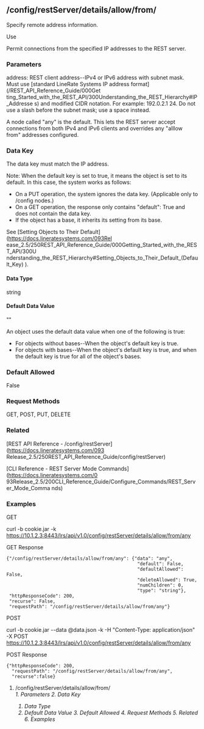 ## /config/restServer/details/allow/from/<address>

Specify remote address information.

Use

Permit connections from the specified IP addresses to the REST server.

### Parameters

address: REST client address--IPv4 or IPv6 address with subnet mask. Must use
[standard LineRate Systems IP address format](/REST_API_Reference_Guide/000Get
ting_Started_with_the_REST_API/300Understanding_the_REST_Hierarchy#IP_Addresse
s) and modified CIDR notation. For example: 192.0.2.1 24. Do not use a slash
before the subnet mask; use a space instead.

A node called "any" is the default. This lets the REST server accept
connections from both IPv4 and IPv6 clients and overrides any "alllow from"
addresses configured.

### Data Key

The data key must match the IP address.

Note: When the default key is set to true, it means the object is set to its
default. In this case, the system works as follows:

  * On a PUT operation, the system ignores the data key. (Applicable only to /config nodes.)
  * On a GET operation, the response only contains "default": True and does not contain the data key.
  * If the object has a base, it inherits its setting from its base.

See [Setting Objects to Their Default](https://docs.lineratesystems.com/093Rel
ease_2.5/250REST_API_Reference_Guide/000Getting_Started_with_the_REST_API/300U
nderstanding_the_REST_Hierarchy#Setting_Objects_to_Their_Default_(Default_Key)
).

#### Data Type

string

#### Default Data Value

""

An object uses the default data value when one of the following is true:

  * For objects without bases--When the object's default key is true.
  * For objects with bases--When the object's default key is true, and when the default key is true for all of the object's bases.

### Default Allowed

False

### Request Methods

GET, POST, PUT, DELETE

### Related

[REST API Reference - /config/restServer](https://docs.lineratesystems.com/093
Release_2.5/250REST_API_Reference_Guide/config/restServer)

[CLI Reference - REST Server Mode Commands](https://docs.lineratesystems.com/0
93Release_2.5/200CLI_Reference_Guide/Configure_Commands/REST_Server_Mode_Comma
nds)

### Examples

GET

curl -b cookie.jar -k
https://10.1.2.3:8443/lrs/api/v1.0/config/restServer/details/allow/from/any

GET Response

    
    {"/config/restServer/details/allow/from/any": {"data": "any",
                                                    "default": False,
                                                    "defaultAllowed": False,
                                                    "deleteAllowed": True,
                                                    "numChildren": 0,
                                                    "type": "string"},
     "httpResponseCode": 200,
     "recurse": False,
     "requestPath": "/config/restServer/details/allow/from/any"}
    

POST

curl -b cookie.jar --data @data.json -k -H "Content-Type: application/json" -X
POST
https://10.1.2.3:8443/lrs/api/v1.0/config/restServer/details/allow/from/any

POST Response

    
    {"httpResponseCode": 200,
      "requestPath": "/config/restServer/details/allow/from/any",
      "recurse":false}

  1. /config/restServer/details/allow/from/<address>
    1. Parameters
    2. Data Key
      1. Data Type
      2. Default Data Value
    3. Default Allowed
    4. Request Methods
    5. Related
    6. Examples

